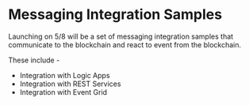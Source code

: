 Messaging Integration Samples
=============================

Launching on 5/8 will be a set of messaging integration samples that 
communicate to the blockchain and react to event from the blockchain.

These include - 

* Integration with Logic Apps
* Integration with REST Services
* Integration with Event Grid
